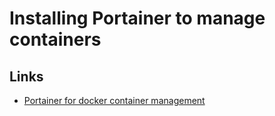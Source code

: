 # Installing Portainer to manage containers

## Links

- [Portainer for docker container management](https://earthly.dev/blog/portainer-for-docker-container-management/)
